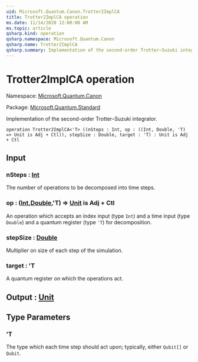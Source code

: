 ```yaml
---
uid: Microsoft.Quantum.Canon.Trotter2ImplCA
title: Trotter2ImplCA operation
ms.date: 11/14/2020 12:00:00 AM
ms.topic: article
qsharp.kind: operation
qsharp.namespace: Microsoft.Quantum.Canon
qsharp.name: Trotter2ImplCA
qsharp.summary: Implementation of the second-order Trotter–Suzuki integrator.
---
```


# Trotter2ImplCA operation

Namespace: [Microsoft.Quantum.Canon](xref:Microsoft.Quantum.Canon)

Package: [Microsoft.Quantum.Standard](https://nuget.org/packages/Microsoft.Quantum.Standard)


Implementation of the second-order Trotter–Suzuki integrator.

```qsharp
operation Trotter2ImplCA<'T> ((nSteps : Int, op : ((Int, Double, 'T) => Unit is Adj + Ctl)), stepSize : Double, target : 'T) : Unit is Adj + Ctl
```


## Input

### nSteps : [Int](xref:microsoft.quantum.lang-ref.int)

The number of operations to be decomposed into time steps.


### op : ([Int](xref:microsoft.quantum.lang-ref.int),[Double](xref:microsoft.quantum.lang-ref.double),'T) => [Unit](xref:microsoft.quantum.lang-ref.unit)  is Adj + Ctl

An operation which accepts an index input (type `Int`) and a timeinput (type `Double`) and a quantum register (type `'T`) for decomposition.


### stepSize : [Double](xref:microsoft.quantum.lang-ref.double)

Multiplier on size of each step of the simulation.


### target : 'T

A quantum register on which the operations act.



## Output : [Unit](xref:microsoft.quantum.lang-ref.unit)



## Type Parameters

### 'T

The type which each time step should act upon; typically, either`Qubit[]` or `Qubit`.